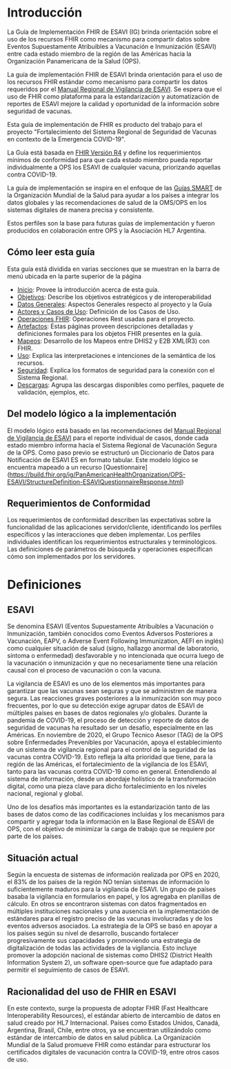 # Introducción
La Guía de Implementación FHIR de ESAVI (IG) brinda orientación sobre el uso de los recursos FHIR como mecanismo para compartir datos sobre Eventos Supuestamente Atribuibles a Vacunación e Inmunización (ESAVI) entre cada estado miembro de la región de las Américas hacia la Organización Panamericana de la Salud (OPS).

La guía de implementación FHIR de ESAVI brinda orientación para el uso de los recursos FHIR estándar como mecanismo para compartir los datos requeridos por el [Manual Regional de Vigilancia de ESAVI](https://iris.paho.org/handle/10665.2/55384). Se espera que el uso de FHIR como plataforma para la estandarización y automatización de reportes de ESAVI mejore la calidad y oportunidad de la información sobre seguridad de vacunas.

Esta guía de implementación de FHIR es producto del trabajo para el proyecto "Fortalecimiento del Sistema Regional de Seguridad de Vacunas en contexto de la Emergencia COVID-19".

La Guía está basada en [FHIR Versión R4](http://hl7.org/fhir/R4/index.html) y define los requerimientos mínimos de conformidad para que cada estado miembro pueda reportar individualmente a OPS los ESAVI de cualquier vacuna, priorizando aquellas contra COVID-19.

La guía de implementación se inspira en el enfoque de las [Guías SMART](https://www.who.int/teams/digital-health-and-innovation/smart-guidelines) de la Organización Mundial de la Salud para ayudar a los países a integrar los datos globales y las recomendaciones de salud de la OMS/OPS en los sistemas digitales de manera precisa y consistente.

Estos perfiles son la base para futuras guías de implementación y fueron producidos en colaboración entre OPS y la Asociación HL7 Argentina.

## Cómo leer esta guía

Esta guía está dividida en varias secciones que se muestran en la barra de menú ubicada en la parte superior de la página
- [Inicio](https://build.fhir.org/ig/PanAmericanHealthOrganization/ESAVI-IG-FHIR): Provee la introducción acerca de esta guía.
- [Objetivos](objetivos.html): Describe los objetivos estratégicos y de interoperabilidad
- [Datos Generales](generalidades.html): Aspectos Generales respecto al proyecto y la Guía
- [Actores y Casos de Uso](actores_CasosUso.html): Definición de los Casos de Uso.
- [Operaciones FHIR](operaciones.html): Operaciones Rest usadas para el proyecto.
- [Artefactos](artifacts.html): Estas páginas proveen descripciones detalladas y definiciones formales para los objetos FHIR presentes en la guía.    
- [Mapeos](descargas.html): Desarrollo de los Mapeos entre DHIS2 y E2B XML(R3) con FHIR.
- [Uso](uso_como_llenar_esta_guia.html): Explica las interpretaciones e intenciones de la semántica de los recursos.
- [Seguridad](seguridad.html): Explica los formatos de seguridad para la conexión con el Sistema Regional.    
- [Descargas](descargas.html): Agrupa las descargas disponibles como perfiles, paquete de validación, ejemplos, etc.

## Del modelo lógico a la implementación
El modelo lógico está basado en las recomendaciones del [Manual Regional de Vigilancia de ESAVI](https://iris.paho.org/handle/10665.2/55384) para el reporte individual de casos, donde cada estado miembro informa hacia el Sistema Regional de Vacunación Segura de la OPS. Como paso previo se estructuró un Diccionario de Datos para Notificación de ESAVI ES en formato tabular. Este modelo lógico se encuentra mapeado a un recurso [Questionnaire] (https://build.fhir.org/ig/PanAmericanHealthOrganization/OPS-ESAVI/StructureDefinition-ESAVIQuestionnaireResponse.html) 

## Requerimientos de Conformidad

Los requerimientos de conformidad describen las expectativas sobre la funcionalidad de las aplicaciones servidor/cliente, identificando los perfiles específicos y las interacciones que deben implementar. Los perfiles individuales identifican los requerimientos estructurales y terminológicos. Las definiciones de parámetros de búsqueda y operaciones especifican cómo son implementados por los servidores.

# Definiciones
## ESAVI 
Se denomina ESAVI (Eventos Supuestamente Atribuibles a Vacunación o Inmunización, también conocidos como Eventos Adversos Posteriores a Vacunación, EAPV, o Adverse Event Following Immunization, AEFI en inglés) como cualquier situación de salud (signo, hallazgo anormal de laboratorio, síntoma o enfermedad) desfavorable y no intencionada que ocurra luego de la vacunación o inmunización y que no necesariamente tiene una relación causal con el proceso de vacunación o con la vacuna. 

La vigilancia de ESAVI es uno de los elementos más importantes para garantizar que las vacunas sean seguras y que se administren de manera segura. Las reacciones graves posteriores a la inmunización son muy poco frecuentes, por lo que su detección exige agrupar datos de ESAVI de múltiples países en bases de datos regionales y/o globales.
Durante la pandemia de COVID-19, el proceso de detección y reporte de datos de seguridad de vacunas ha resultado ser un desafío, especialmente en las Américas.
En noviembre de 2020, el Grupo Técnico Asesor (TAG) de la OPS sobre Enfermedades Prevenibles por Vacunación, apoya el establecimiento de un sistema de vigilancia regional para el control de la seguridad de las vacunas contra COVID-19.
Esto refleja la alta prioridad que tiene, para la región de las Américas, el fortalecimiento de la vigilancia de los ESAVI, tanto para las vacunas contra COVID-19 como en general. Entendiendo al sistema de información, desde un abordaje holístico de la transformación digital, como una pieza clave para dicho fortalecimiento en los niveles nacional, regional y global.

Uno de los desafíos más importantes es la estandarización tanto de las bases de datos como de las codificaciones incluidas y los mecanismos para compartir y agregar toda la información en la Base Regional de ESAVI de OPS, con el objetivo de minimizar la carga de trabajo que se requiere por parte de los países.

## Situación actual
Según la encuesta de sistemas de información realizada por OPS en 2020, el 83% de los países de la región NO tenían sistemas de información lo suficientemente maduros para la vigilancia de ESAVI. Un grupo de países basaba la vigilancia en formularios en papel, y los agregaba en planillas de cálculo. En otros se encontraron sistemas con datos fragmentados en múltiples instituciones nacionales y una ausencia en la implementación de estándares para el registro preciso de las vacunas involucradas y de los eventos adversos asociados.
La estrategia de la OPS se basó en apoyar a los países según su nivel de desarrollo, buscando fortalecer progresivamente sus capacidades y promoviendo una estrategia de digitalización de todas las actividades de la vigilancia. Esto incluye promover la adopción nacional de sistemas como DHIS2 (District Health Information System 2), un software open-source que fue adaptado para permitir el seguimiento de casos de ESAVI.

## Racionalidad del uso de FHIR en ESAVI
En este contexto, surge la propuesta de adoptar FHIR (Fast Healthcare Interoperability Resources), el estándar abierto de intercambio de datos en salud creado por HL7 Internacional. Países como Estados Unidos, Canadá, Argentina, Brasil, Chile, entre otros, ya se encuentran utilizándolo como estándar de intercambio de datos en salud pública. La Organización Mundial de la Salud promueve FHIR como estándar para estructurar los certificados digitales de vacunación contra la COVID-19, entre otros casos de uso.
